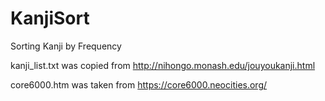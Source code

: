 # KanjiSort
Sorting Kanji by Frequency

kanji_list.txt was copied from 
http://nihongo.monash.edu/jouyoukanji.html

core6000.htm was taken from 
https://core6000.neocities.org/
